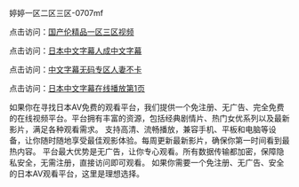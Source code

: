 婷婷一区二区三区-0707mf

点击访问：<a href="https://gfd-5xg.pages.dev/">国产伦精品一区三区视频</a>

点击访问：<a href="https://fdhf-454.pages.dev/">日本中文字幕人成中文字幕</a>

点击访问：<a href="https://bered.pages.dev/">中文字幕无码专区人妻不卡</a>

点击访问：<a href="https://rtj-3zo.pages.dev/">日本中文字幕在线播放第1页</a>

如果你在寻找日本AV免费的观看平台，我们提供一个免注册、无广告、完全免费的在线视频平台。平台拥有丰富的资源，包括经典剧情片、热门女优系列以及最新影片，满足各种观看需求。
支持高清、流畅播放，兼容手机、平板和电脑等设备，让你随时随地享受最佳观影体验。每周更新最新影片，确保你第一时间看到最热内容。
平台最大优势是无广告，让你专心观看。所有数据传输都加密，保障隐私安全，无需注册，直接访问即可观看。
如果你需要一个免注册、无广告、安全的日本AV观看平台，这里是理想选择。


<span style="display:none;">[Canonical link](https://github.com/tr20250707/tr06 ）</span>


